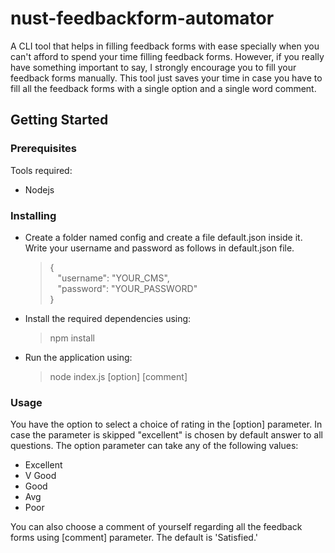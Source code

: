 # nust-feedbackform-automator

A CLI tool that helps in filling feedback forms with ease specially when you can't afford to spend your time filling feedback forms. However, if you really have something important to say, I strongly encourage you to fill your feedback forms manually. This tool just saves your time in case you have to fill all the feedback forms with a single option and a single word comment.

## Getting Started

### Prerequisites

Tools required:

- Nodejs

### Installing

- Create a folder named config and create a file default.json inside it. Write your username and password as follows in default.json file.

  > { <br>&nbsp;&nbsp;&nbsp;"username": "YOUR_CMS", <br>&nbsp;&nbsp;&nbsp;"password": "YOUR_PASSWORD" <br> }

- Install the required dependencies using:

  > npm install

- Run the application using:
  > node index.js [option] [comment]

### Usage

You have the option to select a choice of rating in the [option] parameter. In case the parameter is skipped "excellent" is chosen by default answer to all questions. The option parameter can take any of the following values:

- Excellent
- V Good
- Good
- Avg
- Poor

You can also choose a comment of yourself regarding all the feedback forms using [comment] parameter. The default is 'Satisfied.'
